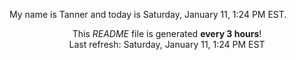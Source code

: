 My name is Tanner and today is Saturday, January 11, 1:24 PM EST.

<p align="center">This <i>README</i> file is generated <b>every 3 hours</b>!</br>Last refresh: Saturday, January 11, 1:24 PM EST<br /></p>
